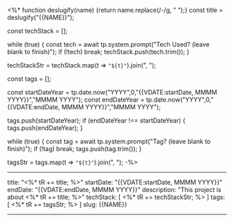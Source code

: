 <%*
function deslugify(name) {return name.replace(/-/g, " ");}
const title = deslugify("{{NAME}}");

const techStack = [];

while (true) {
  const tech = await tp.system.prompt("Tech Used? (leave blank to finish)");
  if (!tech) break;
  techStack.push(tech.trim());
}

techStackStr = techStack.map(t => `"${t}"`).join(", ");

const tags = [];

const startDateYear = tp.date.now("YYYY",0,"{{VDATE:startDate, MMMM YYYY}}","MMMM YYYY");
const endDateYear = tp.date.now("YYYY",0,"{{VDATE:endDate, MMMM YYYY}}","MMMM YYYY");

tags.push(startDateYear);
if (endDateYear !== startDateYear) {
  tags.push(endDateYear);
}

while (true) {
  const tag = await tp.system.prompt("Tag? (leave blank to finish)");
  if (!tag) break;
  tags.push(tag.trim());
}

tagsStr = tags.map(t => `"${t}"`).join(", ");
-%>

---
title: "<%* tR += title; %>"
startDate: "{{VDATE:startDate, MMMM YYYY}}"
endDate: "{{VDATE:endDate, MMMM YYYY}}"
description: "This project is about <%* tR += title; %>"
techStack: [
	<%* tR += techStackStr; %>
]
tags: [
	<%* tR += tagsStr; %>
]
slug: {{NAME}}

---